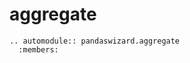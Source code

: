 # aggregate

<div align = "justify">

```{eval-rst}
.. automodule:: pandaswizard.aggregate
  :members:
```

</div>
